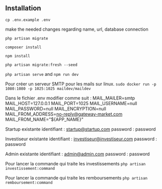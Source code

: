 
## Installation

`cp .env.example .env`

make the needed changes regarding name, url, database connection

`php artisan migrate`

`composer install`

`npm install`

`php artisan migrate:fresh --seed`

`php artisan serve` and `npm run dev`

Pour créer un serveur SMTP pour les mails sur linux.
`sudo docker run -p 1080:1080 -p 1025:1025 maildev/maildev`

Dans le fichier .env modifier comme suit :
MAIL_MAILER=smtp
MAIL_HOST=127.0.0.1
MAIL_PORT=1025
MAIL_USERNAME=null
MAIL_PASSWORD=null
MAIL_ENCRYPTION=null
MAIL_FROM_ADDRESS=no-reply@gateway-market.com
MAIL_FROM_NAME="${APP_NAME}"


Startup existante
identifiant : startup@startup.com
password : password

Investiseur existante
identifiant : investiseur@investiseur.com
password : password

Admin existante
identifiant : admin@admin.com
password : password


Pour lancer la commande qui traite les investissements
`php artisan investissement:command`

Pour lancer la commande qui traite les remboursements
`php artisan remboursement:command`


